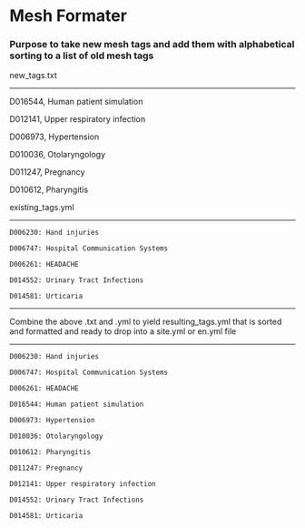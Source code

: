 # Mesh Formater

### Purpose to take new mesh tags and add them with alphabetical sorting to a list of old mesh tags 



new_tags.txt

---

D016544, Human patient simulation

D012141, Upper respiratory infection

D006973, Hypertension

D010036, Otolaryngology

D011247, Pregnancy

D010612, Pharyngitis



existing_tags.yml

---

    D006230: Hand injuries

    D006747: Hospital Communication Systems

    D006261: HEADACHE

    D014552: Urinary Tract Infections

    D014581: Urticaria

---

Combine the above .txt and .yml to yield resulting_tags.yml 
that is sorted and formatted and ready to drop into a site.yml or en.yml file

---

    D006230: Hand injuries

    D006747: Hospital Communication Systems

    D006261: HEADACHE

    D016544: Human patient simulation

    D006973: Hypertension

    D010036: Otolaryngology

    D010612: Pharyngitis

    D011247: Pregnancy

    D012141: Upper respiratory infection

    D014552: Urinary Tract Infections

    D014581: Urticaria



